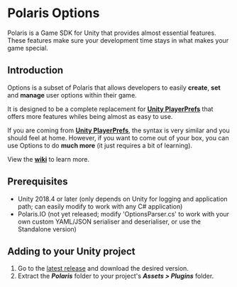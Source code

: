 # Polaris Options
Polaris is a Game SDK for Unity that provides almost essential features. These features make sure your development time stays in what makes your game special.

## Introduction
Options is a subset of Polaris that allows developers to easily **create**, **set** and **manage** user options within their game.

It is designed to be a complete replacement for **[Unity PlayerPrefs](https://docs.unity3d.com/ScriptReference/PlayerPrefs.html)** that offers more features whiles being almost as easy to use.

If you are coming from **[Unity PlayerPrefs](https://docs.unity3d.com/ScriptReference/PlayerPrefs.html)**, the syntax is very similar and you should feel at home. However, if you want to come out of your box, you can use Options to do **much more** (it just requires a bit of learning).

View the **[wiki](https://github.com/dynamiquel/Polaris-Options/wiki)** to learn more.

## Prerequisites
<ul>
  <li>Unity 2018.4 or later (only depends on Unity for logging and application path; can easily modify to work with any C# application)</li>
  <li>Polaris.IO (not yet released; modify 'OptionsParser.cs' to work with your own custom YAML/JSON serialiser and deserialiser, or use the Standalone version)</li>
</ul>

## Adding to your Unity project
<ol>
  <li>Go to the <a href="https://github.com/dynamiquel/Polaris-Options/releases/latest">latest release</a> and download the desired version.</li>
  <li>Extract the <i><b>Polaris</b></i> folder to your project's <i><b>Assets > Plugins</b></i> folder.</li>

